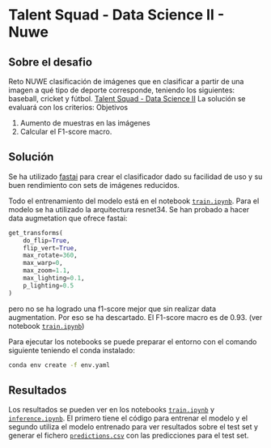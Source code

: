 # Talent Squad - Data Science II - Nuwe

## Sobre el desafio

Reto NUWE clasificación de imágenes que en clasificar a partir de una imagen a qué tipo de deporte corresponde, teniendo los siguientes: baseball, cricket y fútbol.
[Talent Squad - Data Science II](https://nuwe.io/dev/challenges/talent-squad-data-science-ii)
La solución se evaluará con los criterios:
Objetivos
1. Aumento de muestras en las imágenes
2. Calcular el F1-score macro.

## Solución
Se ha utilizado [fastai](https://www.fast.ai/) para crear el clasificador dado su facilidad de uso y su buen rendimiento con sets de imágenes reducidos.

Todo el entrenamiento del modelo está en el notebook [`train.ipynb`](train.ipynb). Para el modelo se ha utilizado la arquitectura resnet34. Se han probado a hacer data augmetation que ofrece fastai:
```Python
get_transforms(
    do_flip=True,
    flip_vert=True,
    max_rotate=360,
    max_warp=0,
    max_zoom=1.1,
    max_lighting=0.1,
    p_lighting=0.5
)
```
pero no se ha logrado una f1-score mejor que sin realizar data augmentation. Por eso se ha descartado.
El F1-score macro es de 0.93. (ver notebook [`train.ipynb`](train.ipynb))

Para ejecutar los notebooks se puede preparar el entorno con el comando siguiente teniendo el conda instalado:
```Bash
conda env create -f env.yaml
```

## Resultados
Los resultados se pueden ver en los notebooks [`train.ipynb`](train.ipynb) y [`inference.ipynb`](inference.ipynb). El primero tiene el código para entrenar el modelo y el segundo utiliza el modelo entrenado para ver resultados sobre el test set y generar el fichero [`predictions.csv`](predictions.csv) con las predicciones para el test set.

